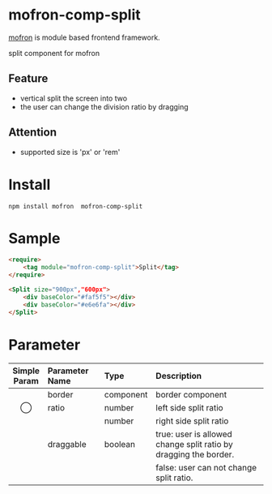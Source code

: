 #  mofron-comp-split
[mofron](https://mofron.github.io/mofron/) is module based frontend framework.

split component for mofron

## Feature
 - vertical split the screen into two
 - the user can change the division ratio by dragging
## Attention
 - supported size is 'px' or 'rem'

# Install
```
npm install mofron  mofron-comp-split
```

# Sample
```html
<require>
    <tag module="mofron-comp-split">Split</tag>
</require>

<Split size="900px","600px">
    <div baseColor="#faf5f5"></div>
    <div baseColor="#e6e6fa"></div>
</Split>
```
# Parameter

|Simple<br>Param | Parameter Name | Type | Description |
|:--------------:|:---------------|:-----|:------------|
| | border | component | border component |
| ◯  | ratio | number | left side split ratio |
| | | number | right side split ratio |
| | draggable | boolean | true: user is allowed change split ratio by dragging the border. |
| | | | false: user can not change split ratio. |


